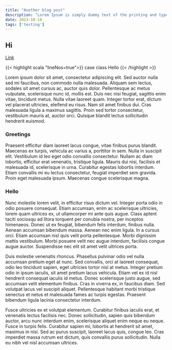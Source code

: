 ```yaml
---
title: "Another blog post"
description: "Lorem Ipsum is simply dummy text of the printing and typesetting industry. Lorem Ipsum has been the industry's standard dummy text ever since the 1500s, when an unknown printer took a galley of type and scrambled it to make a type specimen book."
date: 2023-10-18
tags: ['testing']
---
```


## Hi

[Link](https://google.com)

{{< highlight scala "lineNos=true">}}
    case class Hello
{{< /highlight >}}

Lorem ipsum dolor sit amet, consectetur adipiscing elit. Sed auctor nulla sed mi faucibus, non commodo nulla malesuada. Aliquam sem lectus, sodales sit amet cursus ac, auctor quis dolor. Pellentesque ac metus vulputate, scelerisque nunc id, mollis est. Duis nec nisi feugiat, sagittis enim vitae, tincidunt metus. Nulla vitae laoreet quam. Integer tortor erat, dictum vel placerat ultricies, eleifend eu risus. Nam sit amet finibus dui. Cras malesuada ligula a maximus sagittis. Proin sed tortor consectetur, vestibulum mauris at, auctor orci. Quisque blandit lectus sollicitudin hendrerit euismod.

### Greetings

Praesent efficitur diam laoreet lacus congue, vitae finibus purus blandit. Maecenas ex turpis, vehicula ac varius a, porttitor in sem. Nulla in suscipit elit. Vestibulum id leo eget odio convallis consectetur. Nullam ac diam lobortis, efficitur erat venenatis, tristique ligula. Mauris dui nisi, facilisis et malesuada id, scelerisque in urna. Curabitur egestas lobortis interdum. Etiam convallis mi eu lectus consectetur, feugiat imperdiet sem gravida. Proin eget malesuada ipsum. Maecenas congue scelerisque magna.

### Hello

Nunc molestie lorem velit, in efficitur risus dictum vel. Integer porta odio in odio posuere consequat. Etiam accumsan, enim ac scelerisque ultricies, lorem quam ultrices ex, ut ullamcorper mi ante quis augue. Class aptent taciti sociosqu ad litora torquent per conubia nostra, per inceptos himenaeos. Donec ut ex feugiat, bibendum felis interdum, finibus nulla. Aenean accumsan bibendum massa. Aenean nec enim ligula. In a cursus orci. Etiam accumsan nisl quis velit porta pellentesque. Morbi dignissim mattis vestibulum. Morbi posuere velit nec augue interdum, facilisis congue augue auctor. Suspendisse nec elit sit amet velit ultrices porta.

Duis molestie venenatis rhoncus. Phasellus pulvinar odio vel nulla accumsan pretium eget at nunc. Sed convallis, orci at laoreet consequat, odio leo tincidunt sapien, eget ultricies tortor nisl at metus. Integer pretium odio in ipsum iaculis, sit amet pretium lacus vehicula. Etiam vel ex id nisl hendrerit consequat iaculis id metus. Donec scelerisque justo augue, sed accumsan velit elementum finibus. Cras in viverra ex, in faucibus diam. Sed volutpat lacus vel suscipit aliquet. Pellentesque habitant morbi tristique senectus et netus et malesuada fames ac turpis egestas. Praesent bibendum ligula lacinia consectetur interdum.

Fusce ultricies ex et volutpat elementum. Curabitur finibus iaculis erat, et venenatis lectus facilisis nec. Donec sollicitudin, sapien quis bibendum auctor, arcu nunc interdum enim, scelerisque aliquet enim neque eu neque. Fusce in turpis felis. Curabitur sapien mi, lobortis at hendrerit sit amet, maximus in nisi. Sed ac purus suscipit, laoreet lacus quis, congue leo. Cras imperdiet massa rutrum est dictum, quis convallis purus sollicitudin. Nulla eu nibh vel nisl accumsan ultrices.
